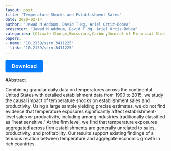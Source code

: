 ```yaml
---
layout: post
title: "Temperature Shocks and Establishment Sales"
date: 2020-02-14
author: "Jawad M Addoum, David T Ng, Ariel Ortiz-Bobea"
presenter: "Jawad M Addoum, David T Ng, Ariel Ortiz-Bobea"
categories: [Climate Change,Emissions,Carbon,Journal of Financial Studies]
papers:
- name: "10.2139/ssrn.3411225"
  link: "10.2139/ssrn.3411225"
---
```


<p>
  <a href='https://sci.bban.top/pdf/10.2139/ssrn.3411225.pdf' class='button'>
    Download
  </a>
</p>

<style>
  .button {
    display: inline-block;
    padding: 10px 20px;
    background-color: #007bff;
    color: #fff;
    text-decoration: none;
    border-radius: 5px;
    font-size: 16px;
    font-weight: bold;
  }
</style>

#Abstract
<p>Combining granular daily data on temperatures across the continental United States with detailed establishment data from 1990 to 2015, we study the causal impact of temperature shocks on establishment sales and productivity. Using a large sample yielding precise estimates, we do not find evidence that temperature exposures significantly affect establishment-level sales or productivity, including among industries traditionally classified as “heat sensitive.” At the firm level, we find that temperature exposures aggregated across firm establishments are generally unrelated to sales, productivity, and profitability. Our results support existing findings of a tenuous relation between temperature and aggregate economic growth in rich countries.</p>
